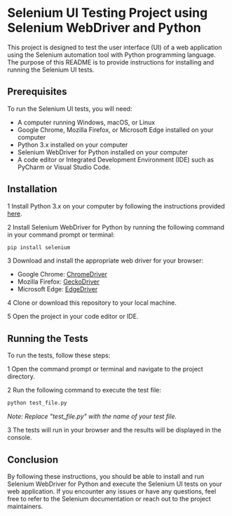 # Selenium UI Testing Project using Selenium WebDriver and Python

This project is designed to test the user interface (UI) of a web application using the Selenium automation tool with Python programming language. The purpose of this README is to provide instructions for installing and running the Selenium UI tests.

## Prerequisites

To run the Selenium UI tests, you will need:

- A computer running Windows, macOS, or Linux
- Google Chrome, Mozilla Firefox, or Microsoft Edge installed on your computer
- Python 3.x installed on your computer
- Selenium WebDriver for Python installed on your computer
- A code editor or Integrated Development Environment (IDE) such as PyCharm or Visual Studio Code.

## Installation

1 Install Python 3.x on your computer by following the instructions provided [here](https://www.python.org/downloads/).

2 Install Selenium WebDriver for Python by running the following command in your command prompt or terminal:

```python
pip install selenium
```  

3 Download and install the appropriate web driver for your browser:

- Google Chrome: [ChromeDriver](https://sites.google.com/a/chromium.org/chromedriver/downloads)
- Mozilla Firefox: [GeckoDriver](https://github.com/mozilla/geckodriver/releases)
- Microsoft Edge: [EdgeDriver](https://developer.microsoft.com/en-us/microsoft-edge/tools/webdriver/)

4 Clone or download this repository to your local machine.

5 Open the project in your code editor or IDE.

## Running the Tests

To run the tests, follow these steps:

1 Open the command prompt or terminal and navigate to the project directory.

2 Run the following command to execute the test file:

```python
python test_file.py
```  
_Note: Replace "test_file.py" with the name of your test file._

3 The tests will run in your browser and the results will be displayed in the console.

## Conclusion

By following these instructions, you should be able to install and run Selenium WebDriver for Python and execute the Selenium UI tests on your web application. If you encounter any issues or have any questions, feel free to refer to the Selenium documentation or reach out to the project maintainers.
